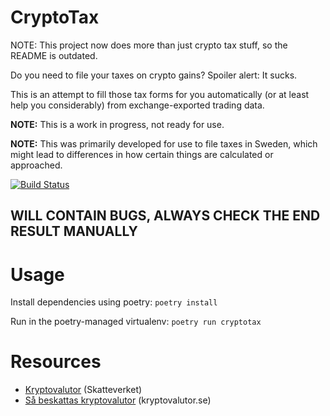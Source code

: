 CryptoTax
=========

NOTE: This project now does more than just crypto tax stuff, so the README is outdated.

Do you need to file your taxes on crypto gains? Spoiler alert: It sucks.

This is an attempt to fill those tax forms for you automatically (or at least help you considerably) from exchange-exported trading data.

**NOTE:** This is a work in progress, not ready for use.

**NOTE:** This was primarily developed for use to file taxes in Sweden, which might lead to differences in how certain things are calculated or approached.

[![Build Status](https://travis-ci.org/ErikBjare/CryptoTax.svg?branch=master)](https://travis-ci.org/ErikBjare/CryptoTax)

## WILL CONTAIN BUGS, ALWAYS CHECK THE END RESULT MANUALLY


# Usage

Install dependencies using poetry: `poetry install`

Run in the poetry-managed virtualenv: `poetry run cryptotax`


# Resources

 - [Kryptovalutor](https://www.skatteverket.se/privat/skatter/vardepapper/andratillgangar/kryptovalutor.4.15532c7b1442f256bae11b60.html) (Skatteverket)
 - [Så beskattas kryptovalutor](https://www.kryptovalutor.se/sa-beskattas-kryptovalutor/) (kryptovalutor.se)

